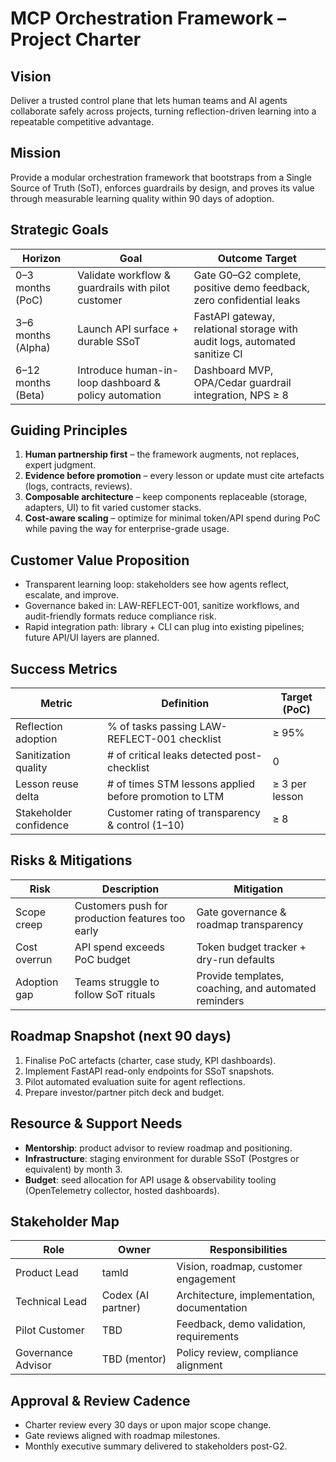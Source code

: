 # MCP Orchestration Framework – Project Charter

## Vision
Deliver a trusted control plane that lets human teams and AI agents collaborate safely across projects, turning reflection-driven learning into a repeatable competitive advantage.

## Mission
Provide a modular orchestration framework that bootstraps from a Single Source of Truth (SoT), enforces guardrails by design, and proves its value through measurable learning quality within 90 days of adoption.

## Strategic Goals
| Horizon | Goal | Outcome Target |
| --- | --- | --- |
| 0–3 months (PoC) | Validate workflow & guardrails with pilot customer | Gate G0–G2 complete, positive demo feedback, zero confidential leaks |
| 3–6 months (Alpha) | Launch API surface + durable SSoT | FastAPI gateway, relational storage with audit logs, automated sanitize CI |
| 6–12 months (Beta) | Introduce human-in-loop dashboard & policy automation | Dashboard MVP, OPA/Cedar guardrail integration, NPS ≥ 8 |

## Guiding Principles
1. **Human partnership first** – the framework augments, not replaces, expert judgment.
2. **Evidence before promotion** – every lesson or update must cite artefacts (logs, contracts, reviews).
3. **Composable architecture** – keep components replaceable (storage, adapters, UI) to fit varied customer stacks.
4. **Cost-aware scaling** – optimize for minimal token/API spend during PoC while paving the way for enterprise-grade usage.

## Customer Value Proposition
- Transparent learning loop: stakeholders see how agents reflect, escalate, and improve.
- Governance baked in: LAW-REFLECT-001, sanitize workflows, and audit-friendly formats reduce compliance risk.
- Rapid integration path: library + CLI can plug into existing pipelines; future API/UI layers are planned.

## Success Metrics
| Metric | Definition | Target (PoC) |
| --- | --- | --- |
| Reflection adoption | % of tasks passing LAW-REFLECT-001 checklist | ≥ 95% |
| Sanitization quality | # of critical leaks detected post-checklist | 0 |
| Lesson reuse delta | # of times STM lessons applied before promotion to LTM | ≥ 3 per lesson |
| Stakeholder confidence | Customer rating of transparency & control (1–10) | ≥ 8 |

## Risks & Mitigations
| Risk | Description | Mitigation |
| --- | --- | --- |
| Scope creep | Customers push for production features too early | Gate governance & roadmap transparency |
| Cost overrun | API spend exceeds PoC budget | Token budget tracker + dry-run defaults |
| Adoption gap | Teams struggle to follow SoT rituals | Provide templates, coaching, and automated reminders |

## Roadmap Snapshot (next 90 days)
1. Finalise PoC artefacts (charter, case study, KPI dashboards).  
2. Implement FastAPI read-only endpoints for SSoT snapshots.  
3. Pilot automated evaluation suite for agent reflections.  
4. Prepare investor/partner pitch deck and budget.

## Resource & Support Needs
- **Mentorship**: product advisor to review roadmap and positioning.  
- **Infrastructure**: staging environment for durable SSoT (Postgres or equivalent) by month 3.  
- **Budget**: seed allocation for API usage & observability tooling (OpenTelemetry collector, hosted dashboards).

## Stakeholder Map
| Role | Owner | Responsibilities |
| --- | --- | --- |
| Product Lead | tamld | Vision, roadmap, customer engagement |
| Technical Lead | Codex (AI partner) | Architecture, implementation, documentation |
| Pilot Customer | TBD | Feedback, demo validation, requirements |
| Governance Advisor | TBD (mentor) | Policy review, compliance alignment |

## Approval & Review Cadence
- Charter review every 30 days or upon major scope change.  
- Gate reviews aligned with roadmap milestones.  
- Monthly executive summary delivered to stakeholders post-G2.
